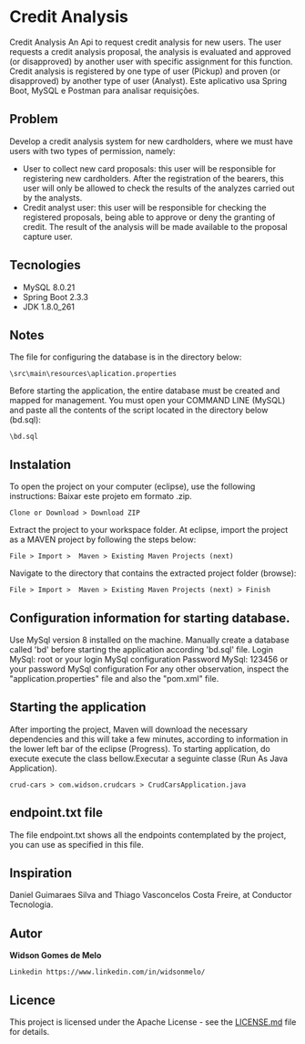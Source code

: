 # Credit Analysis
Credit Analysis An Api to request credit analysis for new users. The user requests a credit analysis proposal, the analysis is evaluated and approved (or disapproved) by another user with specific assignment for this function. Credit analysis is registered by one type of user (Pickup) and proven (or disapproved) by another type of user (Analyst). Este aplicativo usa Spring Boot, MySQL e Postman para analisar requisições.

## Problem
Develop a credit analysis system for new cardholders, where we must have users with two types of permission, namely:
* User to collect new card proposals: this user will be responsible for registering new cardholders. After the registration of the bearers, this user will only be allowed to check the results of the analyzes carried out by the analysts.
* Credit analyst user: this user will be responsible for checking the registered proposals, being able to approve or deny the granting of credit. The result of the analysis will be made available to the proposal capture user.

## Tecnologies
- MySQL 8.0.21
- Spring Boot 2.3.3
- JDK 1.8.0_261

## Notes
The file for configuring the database is in the directory below:
```
\src\main\resources\aplication.properties
```

Before starting the application, the entire database must be created and mapped for management. You must open your COMMAND LINE (MySQL) and paste all the contents of the script located in the directory below (bd.sql):
```
\bd.sql
```

## Instalation
To open the project on your computer (eclipse), use the following instructions:
Baixar este projeto em formato .zip.
```
Clone or Download > Download ZIP
```

Extract the project to your workspace folder.
At eclipse, import the project as a MAVEN project by following the steps below:
```
File > Import >  Maven > Existing Maven Projects (next) 
```

Navigate to the directory that contains the extracted project folder (browse):
```
File > Import >  Maven > Existing Maven Projects (next) > Finish
```

## Configuration information for starting database.
Use MySql version 8 installed on the machine. Manually create a database called 'bd' before starting the application according 'bd.sql' file.
Login MySql: root or your login MySql configuration
Password MySql: 123456 or your password MySql configuration
For any other observation, inspect the "application.properties" file and also the "pom.xml" file.

## Starting the application
After importing the project, Maven will download the necessary dependencies and this will take a few minutes, according to information in the lower left bar of the eclipse (Progress).
To starting application, do execute execute the class bellow.Executar a seguinte classe (Run As Java Application).
```
crud-cars > com.widson.crudcars > CrudCarsApplication.java
```

## endpoint.txt file
The file endpoint.txt shows all the endpoints contemplated by the project, you can use as specified in this file.

## Inspiration
Daniel Guimaraes Silva and Thiago Vasconcelos Costa Freire, at Conductor Tecnologia.

## Autor
**Widson Gomes de Melo**
```
Linkedin https://www.linkedin.com/in/widsonmelo/
```

## Licence
This project is licensed under the Apache License - see the [LICENSE.md](LICENSE) file for details.
```